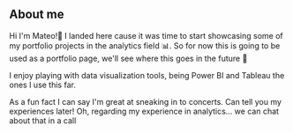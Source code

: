 ## About me 

Hi I'm Mateo!👋 I landed here cause it was time to start showcasing some of my portfolio projects in the analytics field 📊. So for now this is going to be used as a portfolio page, we'll see where this goes in the future 🚀

I enjoy playing with data visualization tools, being Power BI and Tableau the ones I use this far.

As a fun fact I can say I'm great at sneaking in to concerts. Can tell you my experiences later! Oh, regarding my experience in analytics... we can chat about that in a call 
<!--
- 🔭 I’m currently working on ...
- 🌱 I’m currently learning ...
- 👯 I’m looking to collaborate on ...
- 🤔 I’m looking for help with ...
- 💬 Ask me about ...
- 📫 How to reach me: ...
- 😄 Pronouns: ...
- ⚡ Fun fact: ...
